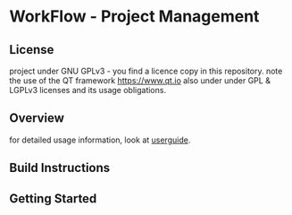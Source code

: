 # WorkFlow - Project Management

## License

project under GNU GPLv3 - you find a licence copy in this repository.
note the use of the QT framework https://www.qt.io also under under GPL & LGPLv3 licenses and its usage obligations.

## Overview

for detailed usage information, look at
[userguide](../blob/master/USERGUIDE).


## Build Instructions



## Getting Started
